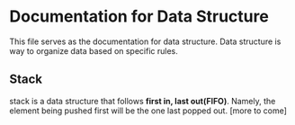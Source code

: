 # Documentation for Data Structure
This file serves as the documentation for data structure.
Data structure is way to organize data based on specific rules.

## Stack
stack is a data structure that follows **first in, last out(FIFO)**. Namely, the element being pushed first will be the one last popped out. [more to come]